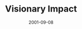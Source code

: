 ---
layout: message
category: message
series: "Maximum Impact"
title: "Visionary Impact"
date: 2001-09-08
audio-description: "Wherever you are in your life, God has a new level to which He want to take you. Join us as we ramp up for a life of maximum impact. "
audio: "http://www.crossroads.net/audio/2001/Maximum%20Impact/MI_01_09-09-01_Visionary_Impact.mp3"
audio-title: "Visionary Impact"
audio-duration: "34:55"
---